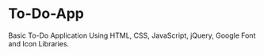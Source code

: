 # To-Do-App
Basic To-Do Application Using HTML, CSS, JavaScript, jQuery, Google Font and Icon Libraries.
